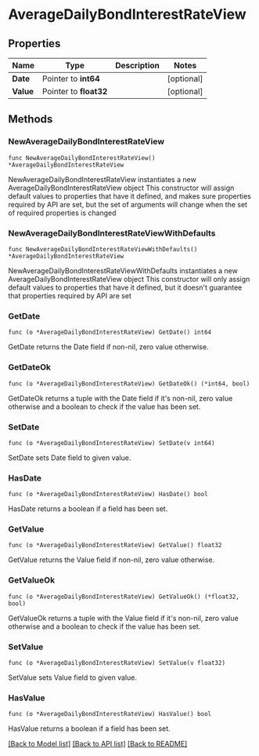# AverageDailyBondInterestRateView

## Properties

Name | Type | Description | Notes
------------ | ------------- | ------------- | -------------
**Date** | Pointer to **int64** |  | [optional] 
**Value** | Pointer to **float32** |  | [optional] 

## Methods

### NewAverageDailyBondInterestRateView

`func NewAverageDailyBondInterestRateView() *AverageDailyBondInterestRateView`

NewAverageDailyBondInterestRateView instantiates a new AverageDailyBondInterestRateView object
This constructor will assign default values to properties that have it defined,
and makes sure properties required by API are set, but the set of arguments
will change when the set of required properties is changed

### NewAverageDailyBondInterestRateViewWithDefaults

`func NewAverageDailyBondInterestRateViewWithDefaults() *AverageDailyBondInterestRateView`

NewAverageDailyBondInterestRateViewWithDefaults instantiates a new AverageDailyBondInterestRateView object
This constructor will only assign default values to properties that have it defined,
but it doesn't guarantee that properties required by API are set

### GetDate

`func (o *AverageDailyBondInterestRateView) GetDate() int64`

GetDate returns the Date field if non-nil, zero value otherwise.

### GetDateOk

`func (o *AverageDailyBondInterestRateView) GetDateOk() (*int64, bool)`

GetDateOk returns a tuple with the Date field if it's non-nil, zero value otherwise
and a boolean to check if the value has been set.

### SetDate

`func (o *AverageDailyBondInterestRateView) SetDate(v int64)`

SetDate sets Date field to given value.

### HasDate

`func (o *AverageDailyBondInterestRateView) HasDate() bool`

HasDate returns a boolean if a field has been set.

### GetValue

`func (o *AverageDailyBondInterestRateView) GetValue() float32`

GetValue returns the Value field if non-nil, zero value otherwise.

### GetValueOk

`func (o *AverageDailyBondInterestRateView) GetValueOk() (*float32, bool)`

GetValueOk returns a tuple with the Value field if it's non-nil, zero value otherwise
and a boolean to check if the value has been set.

### SetValue

`func (o *AverageDailyBondInterestRateView) SetValue(v float32)`

SetValue sets Value field to given value.

### HasValue

`func (o *AverageDailyBondInterestRateView) HasValue() bool`

HasValue returns a boolean if a field has been set.


[[Back to Model list]](../README.md#documentation-for-models) [[Back to API list]](../README.md#documentation-for-api-endpoints) [[Back to README]](../README.md)


